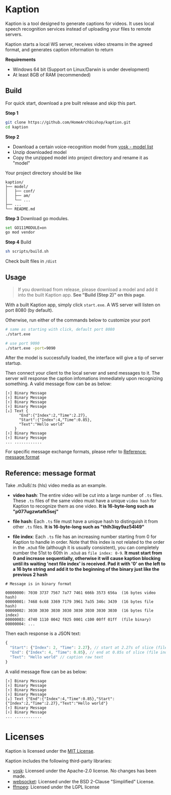 # Kaption

Kaption is a tool designed to generate captions for videos. It uses local speech recognition services instead of uploading your files to remote servers.

Kaption starts a local WS server, receives video streams in the agreed format, and generates caption information to return

**Requirements**
- Windows 64 bit (Support on Linux/Darwin is under development)
- At least 8GB of RAM (recommended)

## Build

For quick start, download a pre built release and skip this part.

**Step 1**

```sh
git clone https://github.com/HomeArchbishop/kaption.git
cd kaption
```

**Step 2**

- Download a certain voice-recognition model from [vosk - model list](https://alphacephei.com/vosk/models#:~:text=modified%20in%20runtime.-,Model%20list,-This%20is%20the)
- Unzip downloaded model
- Copy the unzipped model into project directory and rename it as "model"

Your project directory should be like
```
kaption/
├── model/
│   ├── conf/
│   ├── am/
│   └── ...
├── ...
└── README.md
```

**Step 3** Download go modules.

```sh
set GO111MODULE=on
go mod vendor
```

**Step 4** Build

```sh
sh scripts/build.sh
```

Check built files in `/dist`

## Usage

> If you download from release, please download a model and add it into the built Kaption app. **See "Build (Step 2)" on this page**.

With a built Kaption app, simply click `start.exe`. A WS server will listen on port 8080 (by default).

Otherwise, run either of the commands below to customize your port

```sh
# same as starting with click, default port 8080
./start.exe

# use port 9090
./start.exe -port=9090
```

After the model is successfully loaded, the interface will give a tip of server startup.

Then connect your client to the local server and send messages to it. The server will response the caption infomations immediately upon recognizing something. A valid message flow can be as below:

```
[↑] Binary Message
[↑] Binary Message
[↑] Binary Message
[↑] Binary Message
[↓] Text {
      "End":{"Index":2,"Time":2.27},
      "Start":{"Index":4,"Time":0.85},
      "Text":"Hello world"
    }
[↑] Binary Message
[↑] Binary Message
... ............
```

For specific message exchange formats, please refer to [Reference: message format](#reference:-message-format)

## Reference: message format

Take .m3u8/.ts (hls) video media as an example.

- **video hash**: The entire video will be cut into a large number of `.ts` files. These `.ts` files of the same video must have a unique `video hash` for Kaption to recognize them as one video. **It is 16-byte-long such as "p077ugzwtafk5sej"**

- **file hash**: Each `.ts` file must have a unique hash to distinguish it from other `.ts` files. **It is 16-byte-long such as "thlh3iqy9az54l49"**

- **file index**: Each `.ts` file has an increasing number starting from 0 for Kaption to handle in order. Note that this index is not related to the order in the `.m3u8` file (although it is usually consistent), you can completely number the 51st to 60th in `.m3u8` as `file index: 0-9`. **It must start from 0 and increase sequentially, otherwise it will cause kaption blocking until its waiting 'next file index' is received. Pad it with '0' on the left to a 16 byte string and add it to the beginning of the binary just like the previous 2 hash**
```
# Message is in binary format

00000000: 7030 3737 7567 7a77 7461 666b 3573 656a  (16 bytes video hash)
00000001: 7468 6c68 3369 7179 3961 7a35 346c 3439  (16 bytes file hash)
00000002: 3030 3030 3030 3030 3030 3030 3030 3030  (16 bytes file index)
00000003: 4740 1110 0042 f025 0001 c100 00ff 01ff  (file binary)
00000004: ...
```

Then each response is a JSON text:
```js
{
  "Start": {"Index": 2, "Time": 2.27}, // start at 2.27s of slice (file index:2)
  "End": {"Index": 4, "Time": 0.85}, // end at 0.85s of slice (file index:4)
  "Text": "Hello world" // caption raw text
}
```

A valid message flow can be as below:

```
[↑] Binary Message
[↑] Binary Message
[↑] Binary Message
[↑] Binary Message
[↓] Text {"End":{"Index":4,"Time":0.85},"Start":{"Index":2,"Time":2.27},"Text":"Hello world"}
[↑] Binary Message
[↑] Binary Message
... ............
```

# Licenses

Kaption is licensed under the [MIT License](LICENSE).

Kaption includes the following third-party libraries:

- [vosk](https://github.com/alphacep/vosk-api): Licensed under the Apache-2.0 license. No changes has been made.
- [websocket](https://github.com/gorilla/websocket): Licensed under the BSD 2-Clause "Simplified" License.
- [ffmpeg](https://www.ffmpeg.org): Licensed under the LGPL license
